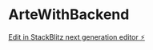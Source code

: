 # ArteWithBackend

[Edit in StackBlitz next generation editor ⚡️](https://stackblitz.com/~/github.com/HridayJain01/ArteWithBackend)
